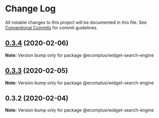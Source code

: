 # Change Log

All notable changes to this project will be documented in this file.
See [Conventional Commits](https://conventionalcommits.org) for commit guidelines.

## [0.3.4](https://github.com/ecomclub/storefront/compare/@ecomplus/widget-search-engine@0.3.3...@ecomplus/widget-search-engine@0.3.4) (2020-02-06)

**Note:** Version bump only for package @ecomplus/widget-search-engine





## [0.3.3](https://github.com/ecomclub/storefront/compare/@ecomplus/widget-search-engine@0.3.2...@ecomplus/widget-search-engine@0.3.3) (2020-02-05)

**Note:** Version bump only for package @ecomplus/widget-search-engine





## 0.3.2 (2020-02-04)

**Note:** Version bump only for package @ecomplus/widget-search-engine
